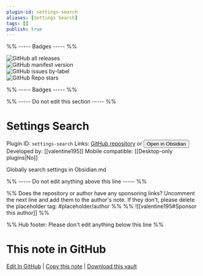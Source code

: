 ```yaml
---
plugin-id: settings-search
aliases: [Settings Search]
tags: []
publish: true
---
```


%% ----- Badges ----- %%

![GitHub all releases](https://img.shields.io/github/downloads/valentine195/obsidian-settings-search/total?color=573E7A&logo=github&style=for-the-badge)  
![GitHub manifest version](https://img.shields.io/github/manifest-json/v/valentine195/obsidian-settings-search?color=573E7A&logo=github&style=for-the-badge)  
![GitHub issues by-label](https://img.shields.io/github/issues/valentine195/obsidian-settings-search/help%20wanted?color=573E7A&logo=github&style=for-the-badge)  
![GitHub Repo stars](https://img.shields.io/github/stars/valentine195/obsidian-settings-search?color=573E7A&logo=github&style=for-the-badge)

%% ----- Badges ----- %%

%% ----- Do not edit this section ----- %%

# Settings Search

Plugin ID: `settings-search`
Links: [GitHub repository](https://github.com/valentine195/obsidian-settings-search) or [<button id=HH>Open in Obsidian</button>](obsidian://show-plugin?id=settings-search)
Developed by: [[valentine195]]
Mobile compatible: [[Desktop-only plugins|No]]

Globally search settings in Obsidian.md

%% ----- Do not edit anything above this line ----- %%

%% Does the repository or author have any sponsoring links? Uncomment the next line and add them to the author's note. If they don't, please delete the placeholder tag: #placeholder/author %%
%% ![[valentine195#Sponsor this author]] %%

%% Hub footer: Please don't edit anything below this line %%

# This note in GitHub

<span class="git-footer">[Edit In GitHub](https://github.dev/obsidian-community/obsidian-hub/blob/main/02%20-%20Community%20Expansions/02.05%20All%20Community%20Expansions/Plugins/settings-search.md "git-hub-edit-note") | [Copy this note](https://raw.githubusercontent.com/obsidian-community/obsidian-hub/main/02%20-%20Community%20Expansions/02.05%20All%20Community%20Expansions/Plugins/settings-search.md "git-hub-copy-note") | [Download this vault](https://github.com/obsidian-community/obsidian-hub/archive/refs/heads/main.zip "git-hub-download-vault") </span>
